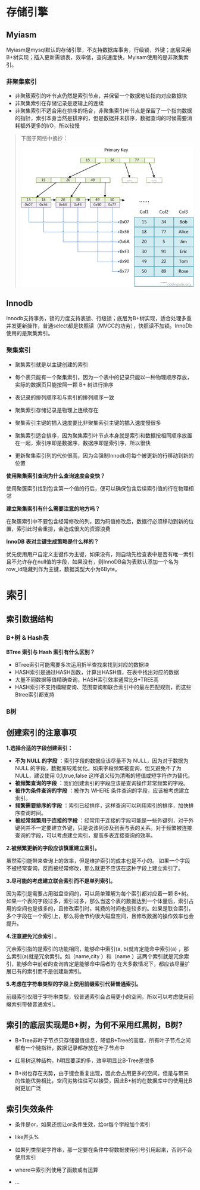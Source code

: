 # 存储引擎

## Myiasm

Myiasm是mysql默认的存储引擎，不支持数据库事务，行级锁，外键；底层采用B+树实现；插入更新需锁表，效率低，查询速度快，Myisam使用的是非聚集索引。

### 非聚集索引

- 非聚簇索引的叶节点仍然是索引节点，并保留一个数据地址指向对应数据块
- 非聚集索引在存储记录是逻辑上的连续
- 非聚集索引不适合用在排序的场合，非聚集索引叶节点是保留了一个指向数据的指针，索引本身当然是排序的，但是数据并未排序，数据查询的时候需要消耗额外更多的I/O，所以较慢

> 下图于网络中摘抄：
>
> ![非聚集索引原理图](DatabaseEngine.assets/aHR0cHM6Ly9pbWctbXkuY3Nkbi5uZXQvdXBsb2Fkcy8yMDEyMDgvMDEvMTM0Mzc1NzY1NV8xMDA4LnBuZw.png)

## Innodb

Innodb支持事务，锁的力度支持表锁、行级锁；底层为B+树实现，适合处理多重并发更新操作，普通select都是快照读（MVCC的功劳），快照读不加锁。InnoDb使用的是聚集索引。

### 聚集索引

- 聚集索引就是以主键创建的索引

- 每个表只能有一个聚集索引，因为一个表中的记录只能以一种物理顺序存放，实际的数据页只能按照一颗 B+ 树进行排序

- 表记录的排列顺序和与索引的排列顺序一致

- 聚集索引存储记录是物理上连续存在

- 聚集索引主键的插入速度要比非聚集索引主键的插入速度慢很多

- 聚集索引适合排序，因为聚集索引叶节点本身就是索引和数据按相同顺序放置在一起，索引序即是数据序，数据序即是索引序，所以很快

- 更新聚集索引列的代价很高，因为会强制Innodb将每个被更新的行移动到新的位置

**使用聚集索引查询为什么查询速度会变快？**

使用聚簇索引找到包含第一个值的行后，便可以确保包含后续索引值的行在物理相邻

**建立聚集索引有什么需要注意的地方吗？**

在聚簇索引中不要包含经常修改的列，因为码值修改后，数据行必须移动到新的位置，索引此时会重排，会造成很大的资源浪费

**InnoDB 表对主键生成策略是什么样的？**

优先使用用户自定义主键作为主键，如果没有，则自动先检查表中是否有唯一索引且不允许存在null值的字段，如果没有，则InnoDB会为表默认添加一个名为row_id隐藏列作为主键，数据类型大小为6Byte。



# 索引

## 索引数据结构

### B+树 & Hash表



**BTree 索引与 Hash 索引有什么区别？**

- BTree索引可能需要多次运用折半查找来找到对应的数据块 
- HASH索引是通过HASH函数，计算出HASH值，在表中找出对应的数据 
- 大量不同数据等值精确查询，HASH索引效率通常比B+TREE高
- HASH索引不支持模糊查询、范围查询和联合索引中的最左匹配规则，而这些Btree索引都支持

### B树



## 创建索引的注意事项

**1.选择合适的字段创建索引：**

- **不为 NULL 的字段** ：索引字段的数据应该尽量不为 NULL，因为对于数据为 NULL 的字段，数据库较难优化。如果字段频繁被查询，但又避免不了为 NULL，建议使用 0,1,true,false 这样语义较为清晰的短值或短字符作为替代。
- **被频繁查询的字段** ：我们创建索引的字段应该是查询操作非常频繁的字段。
- **被作为条件查询的字段** ：被作为 WHERE 条件查询的字段，应该被考虑建立索引。
- **频繁需要排序的字段** ：索引已经排序，这样查询可以利用索引的排序，加快排序查询时间。
- **被经常频繁用于连接的字段** ：经常用于连接的字段可能是一些外键列，对于外键列并不一定要建立外键，只是说该列涉及到表与表的关系。对于频繁被连接查询的字段，可以考虑建立索引，提高多表连接查询的效率。

**2.被频繁更新的字段应该慎重建立索引。**

虽然索引能带来查询上的效率，但是维护索引的成本也是不小的。 如果一个字段不被经常查询，反而被经常修改，那么就更不应该在这种字段上建立索引了。

**3.尽可能的考虑建立联合索引而不是单列索引。**

因为索引是需要占用磁盘空间的，可以简单理解为每个索引都对应着一颗 B+树。如果一个表的字段过多，索引过多，那么当这个表的数据达到一个体量后，索引占用的空间也是很多的，且修改索引时，耗费的时间也是较多的。如果是联合索引，多个字段在一个索引上，那么将会节约很大磁盘空间，且修改数据的操作效率也会提升。

**4.注意避免冗余索引** 。

冗余索引指的是索引的功能相同，能够命中索引(a, b)就肯定能命中索引(a) ，那么索引(a)就是冗余索引。如（name,city ）和（name ）这两个索引就是冗余索引，能够命中前者的查询肯定是能够命中后者的 在大多数情况下，都应该尽量扩展已有的索引而不是创建新索引。

**5.考虑在字符串类型的字段上使用前缀索引代替普通索引。**

前缀索引仅限于字符串类型，较普通索引会占用更小的空间，所以可以考虑使用前缀索引带替普通索引。

## 索引的底层实现是B+树，为何不采用红黑树，B树?

- B+Tree非叶子节点只存储键值信息，降低B+Tree的高度，所有叶子节点之间都有一个链指针，数据记录都存放在叶子节点中

- 红黑树这种结构，h明显要深的多，效率明显比B-Tree差很多

- B+树也存在劣势，由于键会重复出现，因此会占用更多的空间。但是与带来的性能优势相比，空间劣势往往可以接受，因此B+树的在数据库中的使用比B树更加广泛

## 索引失效条件

- 条件是or，如果还想让or条件生效，给or每个字段加个索引

- like开头%

- 如果列类型是字符串，那一定要在条件中将数据使用引号引用起来，否则不会使用索引

- where中索引列使用了函数或有运算
- ...